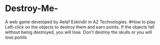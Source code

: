# Destroy-Me-
A web game developed by Aelaf Eskindir in AZ Technologies.
#How to play
Left-click on the objects to destroy them and earn points.
If the objects fall without being destroyed, you will lose.
Don't destroy the skulls or you will lose points
